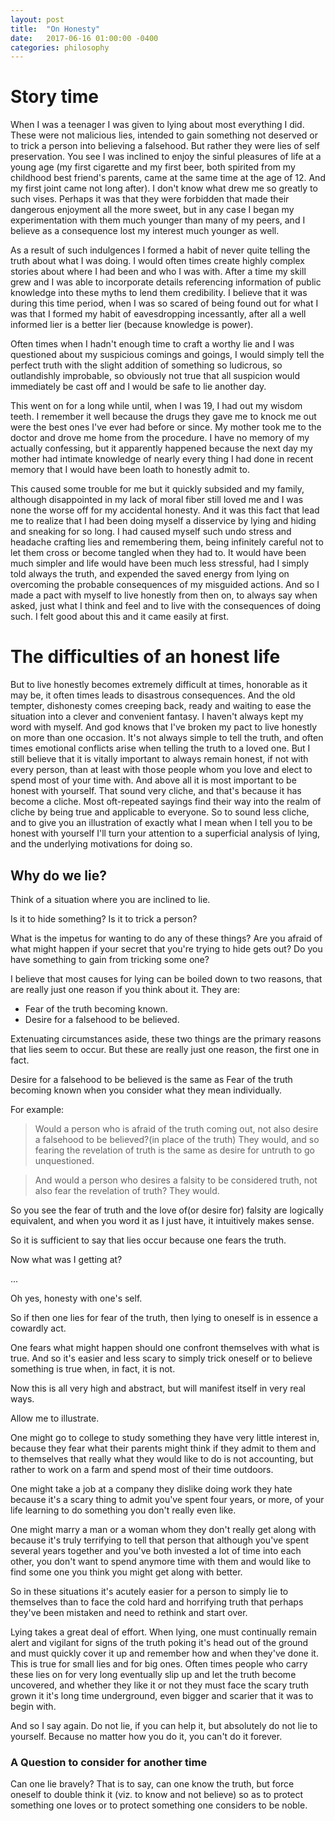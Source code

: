 ```yaml
---
layout: post
title:  "On Honesty"
date:   2017-06-16 01:00:00 -0400
categories: philosophy
---
```


# Story time

When I was a teenager I was given to lying about most everything I did.
These were not malicious lies, intended to gain something not deserved or to
trick a person into believing a falsehood. But rather they were lies of
self preservation. You see I was inclined to enjoy the sinful pleasures of life
at a young age (my first cigarette and my first beer, both spirited from my
childhood best friend's parents, came at the same time at the age of 12. And
my first joint came not long after). I don't know what drew me so greatly to such vises.
Perhaps it was that they were forbidden that made their dangerous enjoyment all the more
sweet, but in any case I began my experimentation with them much younger than many of
my peers, and I believe as a consequence lost my interest much younger as well.

As a result of such indulgences I formed a habit of never quite telling the truth
about what I was doing. I would often times create highly complex stories about
where I had been and who I was with. After a time my skill grew and I was able to
incorporate details referencing information of public knowledge into these myths
to lend them credibility. I believe that it was during this time period,
when I was so scared of being found out for what I was that I formed my habit of
eavesdropping incessantly, after all a well informed lier is a better lier
(because knowledge is power).

Often times when I hadn't enough time to craft a
worthy lie and I was questioned about my suspicious comings and goings, I would
simply tell the perfect truth with the slight
addition of something so ludicrous, so outlandishly improbable, so obviously not
true that all suspicion would immediately be cast off and I would be safe to
lie another day.

This went on for a long while until, when I was 19, I had out my wisdom teeth. I
remember it well because the drugs they gave me to knock me out were the best ones
I've ever had before or since. My mother took me to the doctor and drove me home from the procedure.
I have no memory of my actually confessing, but it apparently happened because the next day
my mother had intimate knowledge of nearly every thing I had done in recent memory
that I would have been loath to honestly admit to.

This caused some trouble for me but it quickly subsided and my family, although
disappointed in my lack of moral fiber still loved me and I was none the worse off
for my accidental honesty. And it was this fact that lead me to realize that I
had been doing myself a disservice by lying and hiding and sneaking for so long.
I had caused myself such undo stress and headache crafting lies and remembering them,
being infinitely careful not to let them cross or become tangled when they had to.
It would have been much simpler and life would have been much less stressful, had
I simply told always the truth, and expended the saved energy from lying on overcoming
the probable consequences of my misguided actions. And so I made a pact with myself
to live honestly from then on, to always say when asked, just what I think and feel
and to live with the consequences of doing such. I felt good about this and it came
easily at first.

# The difficulties of an honest life

But to live honestly becomes extremely difficult at times, honorable as it may be,
it often times leads to disastrous consequences. And the old tempter, dishonesty
comes creeping back, ready and waiting to ease the situation into a
clever and convenient fantasy. I haven't always kept my word with myself. And god knows
that I've broken my pact to live honestly on more than one occasion.
It's not always simple to tell the truth, and often times emotional conflicts arise
when telling the truth to a loved one. But I still believe that it is vitally important
to always remain honest, if not with every person, than at least with those people whom
you love and elect to spend most of your time with. And above all it is most important
to be honest with yourself. That sound very cliche, and that's because it has become a
cliche. Most oft-repeated sayings find their way into the realm of cliche by being
true and applicable to everyone. So to sound less cliche, and to give you an illustration
of exactly what I mean when I tell you to be honest with yourself I'll turn your attention
to a superficial analysis of lying, and the underlying motivations for doing so.

## Why do we lie?

Think of a situation where you are inclined to lie.

Is it to hide something?
Is it to trick a person?

What is the impetus for wanting to do any of these things? Are you afraid of
what might happen if your secret that you're trying to hide gets out?
Do you have something to gain from tricking some one?

I believe that most causes for lying can be boiled down to two reasons, that are
really just one reason if you think about it.
They are:

   * Fear of the truth becoming known.
   * Desire for a falsehood to be believed.

Extenuating circumstances aside, these two things are the primary reasons that lies
seem to occur. But these are really just one reason, the first one in fact.

Desire for a falsehood to be believed is the same as Fear of the truth becoming known
when you consider what they mean individually.

For example:

>Would a person who is afraid of the truth coming out, not also desire a falsehood
to be believed?(in place of the truth) They would, and so fearing the revelation
of truth is the same as desire for untruth to go unquestioned.

>And would a person who desires a falsity to be considered truth, not also fear the
revelation of truth? They would.

So you see the fear of truth and the love of(or desire for) falsity are logically
equivalent, and when you word it as I just have, it intuitively makes sense.

So it is sufficient to say that lies occur because one fears the truth.

Now what was I getting at?

...

Oh yes, honesty with one's self.

So if then one lies for fear of the truth, then lying to oneself is in essence a
cowardly act.

One fears what might happen should one confront themselves with what is true. And
so it's easier and less scary to simply trick oneself or to believe something is
true when, in fact, it is not.

Now this is all very high and abstract, but will manifest itself in very real ways.

Allow me to illustrate.

One might go to college to study something they have very little interest in, because
they fear what their parents might think if they admit to them and to themselves that
really what they would like to do is not accounting, but rather to work on a farm and
spend most of their time outdoors.

One might take a job at a company they dislike doing work they hate because it's
a scary thing to admit you've spent four years, or more, of
your life learning to do something you don't really even like.

One might marry a man or a woman whom they don't really get along with because
it's truly terrifying to tell that person that although you've spent several
years together and you've both invested a lot of time into each other,
you don't want to spend anymore time with them and would like
to find some one you think you might get along with better.

So in these situations it's acutely easier for a person to simply lie to themselves
than to face the cold hard and horrifying truth that perhaps they've been mistaken
and need to rethink and start over.

Lying takes a great deal of effort. When lying, one must continually remain alert and vigilant for
signs of the truth poking it's head out of the ground and must quickly cover it up and remember how and when they've done it. This is true for small lies and for big ones.
Often times people who carry these lies on for very long eventually slip up and
let the truth become uncovered, and whether they like it or not they must face the scary truth
grown it it's long time underground, even bigger and scarier that it was to begin with.

And so I say again. Do not lie, if you can help it, but absolutely do not lie to yourself.
Because no matter how you do it, you can't do it forever.


### A Question to consider for another time

Can one lie bravely? That is to say, can one know the truth, but force oneself
to double think it (viz. to know and not believe) so as to protect something
one loves or to protect something one considers to be noble.
